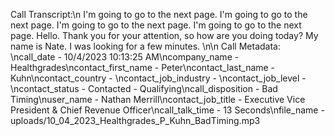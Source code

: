 Call Transcript:\n I'm going to go to the next page. I'm going to go to the next page. I'm going to go to the next page. I'm going to go to the next page. Hello. Thank you for your attention, so how are you doing today? My name is Nate. I was looking for a few minutes. \n\n Call Metadata: \ncall_date - 10/4/2023 10:13:25 AM\ncompany_name - Healthgrades\ncontact_first_name - Peter\ncontact_last_name - Kuhn\ncontact_country - \ncontact_job_industry - \ncontact_job_level - \ncontact_status - Contacted - Qualifying\ncall_disposition - Bad Timing\nuser_name - Nathan Merrill\ncontact_job_title - Executive Vice President & Chief Revenue Officer\ncall_talk_time - 13 Seconds\nfile_name - uploads/10_04_2023_Healthgrades_P_Kuhn_BadTiming.mp3
